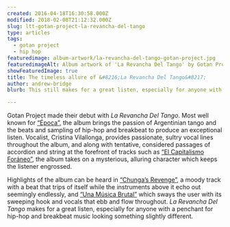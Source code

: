 ```yaml
---
created: 2016-04-18T16:30:58.000Z
modified: 2018-02-08T21:12:32.000Z
slug: ltt-gotan-project-la-revancha-del-tango
type: articles
tags:
  - gotan project
  - hip hop
featuredimage: album-artwork/la-revancha-del-tango-gotan-project.jpg
featuredimageAlt: Album artwork of 'La Revancha Del Tango' by Gotan Project
showFeaturedImage: true
title: The timeless allure of &#8216;La Revancha Del Tango&#8217;
author: andrew-bridge
blurb: This still makes for a great listen, especially for anyone with a penchant for hip-hop and breakbeat music looking something slightly different.

---
```


Gotan Project made their debut with *La Revancha Del Tango*. Most well known for [“Época”](https://www.youtube.com/watch?v=Jc7Lt5FLRiA), the album brings the passion of Argentinian tango and the beats and sampling of hip-hop and breakbeat to produce an exceptional listen. Vocalist, Cristina Vilallonga, provides passionate, sultry vocal lines throughout the album, and along with tentative, considered passages of accordion and string at the forefront of tracks such as [“El Capitalismo Foráneo”](https://www.youtube.com/watch?v=zMFmk_eSBY0), the album takes on a mysterious, alluring character which keeps the listener engrossed.

Highlights of the album can be heard in [“Chunga’s Revenge”](https://www.youtube.com/watch?v=iPTWbcijFnE), a moody track with a beat that trips of itself while the instruments above it echo out seemingly endlessly, and [“Una Música Brutal”](https://www.youtube.com/watch?v=TVQbyRZ_euQ) which sways the user with its sweeping hook and vocals that ebb and flow throughout. *La Revancha Del Tango* makes for a great listen, especially for anyone with a penchant for hip-hop and breakbeat music looking something slightly different.